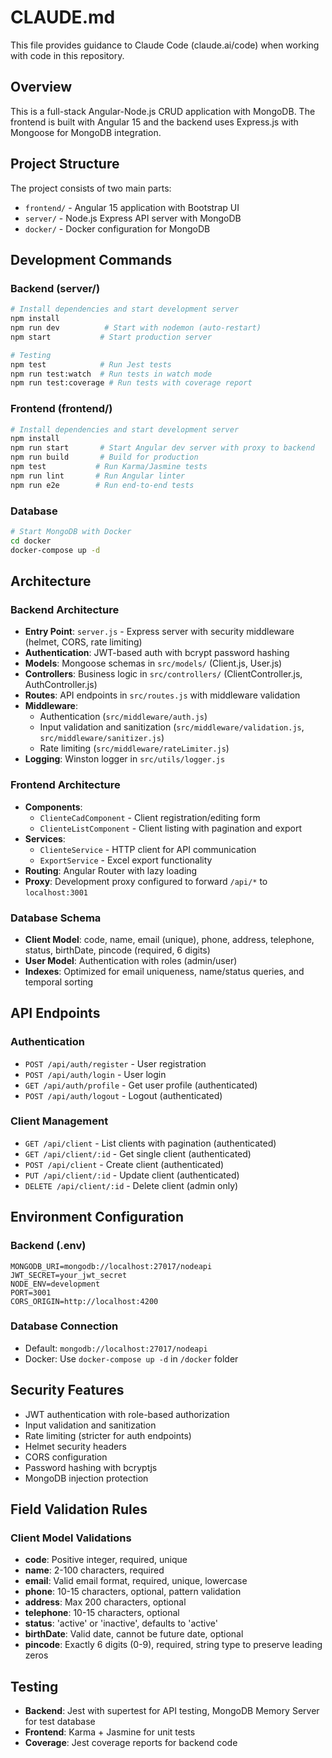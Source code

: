 # CLAUDE.md

This file provides guidance to Claude Code (claude.ai/code) when working with code in this repository.

## Overview

This is a full-stack Angular-Node.js CRUD application with MongoDB. The frontend is built with Angular 15 and the backend uses Express.js with Mongoose for MongoDB integration.

## Project Structure

The project consists of two main parts:
- `frontend/` - Angular 15 application with Bootstrap UI
- `server/` - Node.js Express API server with MongoDB
- `docker/` - Docker configuration for MongoDB

## Development Commands

### Backend (server/)
```bash
# Install dependencies and start development server
npm install
npm run dev          # Start with nodemon (auto-restart)
npm start           # Start production server

# Testing
npm test            # Run Jest tests
npm run test:watch  # Run tests in watch mode
npm run test:coverage # Run tests with coverage report
```

### Frontend (frontend/)
```bash
# Install dependencies and start development server
npm install
npm run start       # Start Angular dev server with proxy to backend
npm run build       # Build for production
npm test           # Run Karma/Jasmine tests
npm run lint       # Run Angular linter
npm run e2e        # Run end-to-end tests
```

### Database
```bash
# Start MongoDB with Docker
cd docker
docker-compose up -d
```

## Architecture

### Backend Architecture
- **Entry Point**: `server.js` - Express server with security middleware (helmet, CORS, rate limiting)
- **Authentication**: JWT-based auth with bcrypt password hashing
- **Models**: Mongoose schemas in `src/models/` (Client.js, User.js)
- **Controllers**: Business logic in `src/controllers/` (ClientController.js, AuthController.js)
- **Routes**: API endpoints in `src/routes.js` with middleware validation
- **Middleware**:
  - Authentication (`src/middleware/auth.js`)
  - Input validation and sanitization (`src/middleware/validation.js`, `src/middleware/sanitizer.js`)
  - Rate limiting (`src/middleware/rateLimiter.js`)
- **Logging**: Winston logger in `src/utils/logger.js`

### Frontend Architecture
- **Components**:
  - `ClienteCadComponent` - Client registration/editing form
  - `ClienteListComponent` - Client listing with pagination and export
- **Services**:
  - `ClienteService` - HTTP client for API communication
  - `ExportService` - Excel export functionality
- **Routing**: Angular Router with lazy loading
- **Proxy**: Development proxy configured to forward `/api/*` to `localhost:3001`

### Database Schema
- **Client Model**: code, name, email (unique), phone, address, telephone, status, birthDate, pincode (required, 6 digits)
- **User Model**: Authentication with roles (admin/user)
- **Indexes**: Optimized for email uniqueness, name/status queries, and temporal sorting

## API Endpoints

### Authentication
- `POST /api/auth/register` - User registration
- `POST /api/auth/login` - User login
- `GET /api/auth/profile` - Get user profile (authenticated)
- `POST /api/auth/logout` - Logout (authenticated)

### Client Management
- `GET /api/client` - List clients with pagination (authenticated)
- `GET /api/client/:id` - Get single client (authenticated)
- `POST /api/client` - Create client (authenticated)
- `PUT /api/client/:id` - Update client (authenticated)
- `DELETE /api/client/:id` - Delete client (admin only)

## Environment Configuration

### Backend (.env)
```
MONGODB_URI=mongodb://localhost:27017/nodeapi
JWT_SECRET=your_jwt_secret
NODE_ENV=development
PORT=3001
CORS_ORIGIN=http://localhost:4200
```

### Database Connection
- Default: `mongodb://localhost:27017/nodeapi`
- Docker: Use `docker-compose up -d` in `/docker` folder

## Security Features
- JWT authentication with role-based authorization
- Input validation and sanitization
- Rate limiting (stricter for auth endpoints)
- Helmet security headers
- CORS configuration
- Password hashing with bcryptjs
- MongoDB injection protection

## Field Validation Rules

### Client Model Validations
- **code**: Positive integer, required, unique
- **name**: 2-100 characters, required
- **email**: Valid email format, required, unique, lowercase
- **phone**: 10-15 characters, optional, pattern validation
- **address**: Max 200 characters, optional
- **telephone**: 10-15 characters, optional
- **status**: 'active' or 'inactive', defaults to 'active'
- **birthDate**: Valid date, cannot be future date, optional
- **pincode**: Exactly 6 digits (0-9), required, string type to preserve leading zeros

## Testing
- **Backend**: Jest with supertest for API testing, MongoDB Memory Server for test database
- **Frontend**: Karma + Jasmine for unit tests
- **Coverage**: Jest coverage reports for backend code